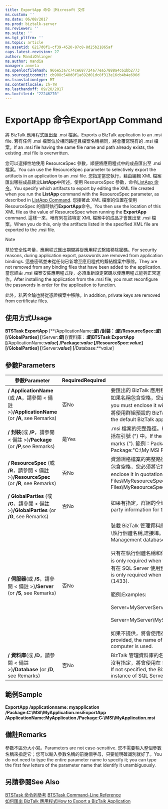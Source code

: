 ```yaml
---
title: ExportApp 命令 |Microsoft 文件
ms.custom: ''
ms.date: 06/08/2017
ms.prod: biztalk-server
ms.reviewer: ''
ms.suite: ''
ms.tgt_pltfrm: ''
ms.topic: article
ms.assetid: 6217d0f1-cf39-4520-87c8-8d25b21865af
caps.latest.revision: 27
author: MandiOhlinger
ms.author: mandia
manager: anneta
ms.openlocfilehash: 966e53a7c74ce687724a77ea57888a4c61bb2773
ms.sourcegitcommit: cb908c540d8f1a692d01dc8f313e16cb4b4e696d
ms.translationtype: MT
ms.contentlocale: zh-TW
ms.lasthandoff: 09/20/2017
ms.locfileid: "22246270"
---
```

# <a name="exportapp-command"></a><span data-ttu-id="e07c3-102">ExportApp 命令</span><span class="sxs-lookup"><span data-stu-id="e07c3-102">ExportApp Command</span></span>
<span data-ttu-id="e07c3-103">將 BizTalk 應用程式匯出至 .msi 檔案。</span><span class="sxs-lookup"><span data-stu-id="e07c3-103">Exports a BizTalk application to an .msi file.</span></span> <span data-ttu-id="e07c3-104">若有任何 .msi 檔案位於相同路徑且檔案名稱相同，將會覆寫現有的 .msi 檔案。</span><span class="sxs-lookup"><span data-stu-id="e07c3-104">If an .msi file having the same file name and path already exists, the existing .msi file is overwritten.</span></span>  
  
 <span data-ttu-id="e07c3-105">您可以選擇性地使用 ResourceSpec 參數，順便將應用程式中的成品匯出至 .msi 檔案。</span><span class="sxs-lookup"><span data-stu-id="e07c3-105">You can use the ResourceSpec parameter to selectively export the artifacts in an application to an .msi file.</span></span> <span data-ttu-id="e07c3-106">您指定當您執行，藉由編輯 XML 檔案匯出哪些成品建立**ListApp**中所述，使用 ResourceSpec 參數，命令[ListApp 命令](../core/listapp-command.md)。</span><span class="sxs-lookup"><span data-stu-id="e07c3-106">You specify which artifacts to export by editing the XML file created when you run the **ListApp** command with the ResourceSpec parameter, as described in [ListApp Command](../core/listapp-command.md).</span></span> <span data-ttu-id="e07c3-107">您接著此 XML 檔案的位置在使用 ResourceSpec 的值時執行**ExportApp**命令。</span><span class="sxs-lookup"><span data-stu-id="e07c3-107">You then use the location of this XML file as the value of ResourceSpec when running the **ExportApp** command.</span></span> <span data-ttu-id="e07c3-108">這樣一來，唯有列在該特定 XML 檔案中的成品才會匯出至 .msi 檔案。</span><span class="sxs-lookup"><span data-stu-id="e07c3-108">When you do this, only the artifacts listed in the specified XML file are exported to the .msi file.</span></span>  
  
> [!NOTE]
>  <span data-ttu-id="e07c3-109">基於安全性考量，應用程式匯出期間將從應用程式繫結移除密碼。</span><span class="sxs-lookup"><span data-stu-id="e07c3-109">For security reasons, during application export, passwords are removed from application bindings.</span></span> <span data-ttu-id="e07c3-110">這些密碼並未從任何已新增至應用程式的繫結檔案中移除。</span><span class="sxs-lookup"><span data-stu-id="e07c3-110">They are not removed from any binding files that have been added to the application.</span></span> <span data-ttu-id="e07c3-111">當您經由 .msi 檔案安裝應用程式後，必須重新設定密碼以使應用程式能夠正常運作。</span><span class="sxs-lookup"><span data-stu-id="e07c3-111">After installing the application from the .msi file, you must reconfigure the passwords in order for the application to function.</span></span>  
>   
>  <span data-ttu-id="e07c3-112">此外，私密金鑰也將從憑證檔案中移除。</span><span class="sxs-lookup"><span data-stu-id="e07c3-112">In addition, private keys are removed from certificate files.</span></span>  
  
## <a name="usage"></a><span data-ttu-id="e07c3-113">使用方式</span><span class="sxs-lookup"><span data-stu-id="e07c3-113">Usage</span></span>  
 <span data-ttu-id="e07c3-114">**BTSTask ExportApp** [**/ApplicationName:***值*] **/封裝：***值*[**/ResourceSpec:***值*] [**/GlobalParties**] [**/Server:***值*] [**/資料庫：***值*]</span><span class="sxs-lookup"><span data-stu-id="e07c3-114">**BTSTask ExportApp** [**/ApplicationName:***value*] **/Package:***value* [**/ResourceSpec:***value*] [**/GlobalParties**] [**/Server:***value*] [**/Database:***value*]</span></span>  
  
## <a name="parameters"></a><span data-ttu-id="e07c3-115">參數</span><span class="sxs-lookup"><span data-stu-id="e07c3-115">Parameters</span></span>  
  
|<span data-ttu-id="e07c3-116">參數</span><span class="sxs-lookup"><span data-stu-id="e07c3-116">Parameter</span></span>|<span data-ttu-id="e07c3-117">Required</span><span class="sxs-lookup"><span data-stu-id="e07c3-117">Required</span></span>|<span data-ttu-id="e07c3-118">值</span><span class="sxs-lookup"><span data-stu-id="e07c3-118">Value</span></span>|  
|---------------|--------------|-----------|  
|<span data-ttu-id="e07c3-119">**/ ApplicationName** (或 **/A**，請參閱 < 備註 >)</span><span class="sxs-lookup"><span data-stu-id="e07c3-119">**/ApplicationName** (or **/A**, see Remarks)</span></span>|<span data-ttu-id="e07c3-120">否</span><span class="sxs-lookup"><span data-stu-id="e07c3-120">No</span></span>|<span data-ttu-id="e07c3-121">要匯出的 BizTalk 應用程式的名稱。</span><span class="sxs-lookup"><span data-stu-id="e07c3-121">Name of the BizTalk application to export.</span></span> <span data-ttu-id="e07c3-122">如果名稱包含空格，您必須將它括在雙引號 (") 中。</span><span class="sxs-lookup"><span data-stu-id="e07c3-122">If the name includes spaces, you must enclose it with double quotation marks (").</span></span> <span data-ttu-id="e07c3-123">若未指定應用程式名稱，將使用群組預設的 BizTalk 應用程式。</span><span class="sxs-lookup"><span data-stu-id="e07c3-123">If the application name is not specified, the default BizTalk application for the group is used.</span></span>|  
|<span data-ttu-id="e07c3-124">**/ 封裝**(或 **/P**，請參閱 < 備註 >)</span><span class="sxs-lookup"><span data-stu-id="e07c3-124">**/Package** (or **/P**,see Remarks)</span></span>|<span data-ttu-id="e07c3-125">是</span><span class="sxs-lookup"><span data-stu-id="e07c3-125">Yes</span></span>|<span data-ttu-id="e07c3-126">.msi 檔案的完整路徑。</span><span class="sxs-lookup"><span data-stu-id="e07c3-126">Full path of the .msi file.</span></span> <span data-ttu-id="e07c3-127">如果路徑包含空格，您必須將它括在引號 (") 中。</span><span class="sxs-lookup"><span data-stu-id="e07c3-127">If the path includes spaces, you must enclose it in quotation marks (").</span></span> <span data-ttu-id="e07c3-128">範例：Package:"C:\My MSI Files\My.msi"</span><span class="sxs-lookup"><span data-stu-id="e07c3-128">Example: Package:"C:\My MSI Files\My.msi"</span></span>|  
|<span data-ttu-id="e07c3-129">**/ ResourceSpec** (或 **/R**，請參閱 < 備註 >)</span><span class="sxs-lookup"><span data-stu-id="e07c3-129">**/ResourceSpec** (or **/R**, see Remarks)</span></span>|<span data-ttu-id="e07c3-130">否</span><span class="sxs-lookup"><span data-stu-id="e07c3-130">No</span></span>|<span data-ttu-id="e07c3-131">資源規格檔案的完整路徑。</span><span class="sxs-lookup"><span data-stu-id="e07c3-131">Full path of the resource specification file.</span></span> <span data-ttu-id="e07c3-132">如果路徑包含空格，您必須將它括在引號 (") 中。</span><span class="sxs-lookup"><span data-stu-id="e07c3-132">If the path includes spaces, you must enclose it in quotation marks (").</span></span> <span data-ttu-id="e07c3-133">範例：ResourceSpec:"C:\My Files\MyResourceSpec.xml"</span><span class="sxs-lookup"><span data-stu-id="e07c3-133">Example: ResourceSpec:"C:\My Files\MyResourceSpec.xml"</span></span>|  
|<span data-ttu-id="e07c3-134">**/ GlobalParties** (或 **/G**，請參閱 < 備註 >)</span><span class="sxs-lookup"><span data-stu-id="e07c3-134">**/GlobalParties** (or **/G**, see Remarks)</span></span>|<span data-ttu-id="e07c3-135">否</span><span class="sxs-lookup"><span data-stu-id="e07c3-135">No</span></span>|<span data-ttu-id="e07c3-136">如果有指定，群組的全域合作對象資訊將匯出至 .msi 檔案。</span><span class="sxs-lookup"><span data-stu-id="e07c3-136">If specified, global party information for the group is exported in the .msi file.</span></span>|  
|<span data-ttu-id="e07c3-137">**/ 伺服器**(或 **/S**，請參閱 < 備註 >)</span><span class="sxs-lookup"><span data-stu-id="e07c3-137">**/Server** (or **/S**, see Remarks)</span></span>|<span data-ttu-id="e07c3-138">否</span><span class="sxs-lookup"><span data-stu-id="e07c3-138">No</span></span>|<span data-ttu-id="e07c3-139">裝載 BizTalk 管理資料庫之 SQL Server 執行個體的名稱，其格式為：伺服器名稱\執行個體名稱,連接埠。</span><span class="sxs-lookup"><span data-stu-id="e07c3-139">Name of the SQL Server instance hosting the BizTalk Management database, in the form ServerName\InstanceName,Port.</span></span><br /><br /> <span data-ttu-id="e07c3-140">只有在執行個體名稱和伺服器名稱不同時，才需要執行個體名稱。</span><span class="sxs-lookup"><span data-stu-id="e07c3-140">Instance name is only required when the instance name is different than the server name.</span></span> <span data-ttu-id="e07c3-141">只有在 SQL Server 使用預設值 (1433) 以外的連接埠編號時，才需要連接埠。</span><span class="sxs-lookup"><span data-stu-id="e07c3-141">Port is only required when SQL Server uses a port number other than the default (1433).</span></span><br /><br /> <span data-ttu-id="e07c3-142">範例:</span><span class="sxs-lookup"><span data-stu-id="e07c3-142">Examples:</span></span><br /><br /> <span data-ttu-id="e07c3-143">Server=MyServer</span><span class="sxs-lookup"><span data-stu-id="e07c3-143">Server=MyServer</span></span><br /><br /> <span data-ttu-id="e07c3-144">Server=MyServer\MySQLServer,1533</span><span class="sxs-lookup"><span data-stu-id="e07c3-144">Server=MyServer\MySQLServer,1533</span></span><br /><br /> <span data-ttu-id="e07c3-145">如果不提供，將會使用在本機電腦上執行的 SQL Server 執行個體的名稱。</span><span class="sxs-lookup"><span data-stu-id="e07c3-145">If not provided, the name of the SQL Server instance running on the local computer is used.</span></span>|  
|<span data-ttu-id="e07c3-146">**/ 資料庫**(或 **/D**，請參閱 < 備註 >)</span><span class="sxs-lookup"><span data-stu-id="e07c3-146">**/Database** (or **/D**, see Remarks)</span></span>|<span data-ttu-id="e07c3-147">否</span><span class="sxs-lookup"><span data-stu-id="e07c3-147">No</span></span>|<span data-ttu-id="e07c3-148">BizTalk 管理資料庫的名稱。</span><span class="sxs-lookup"><span data-stu-id="e07c3-148">Name of the BizTalk Management database.</span></span> <span data-ttu-id="e07c3-149">如果沒有指定，將會使用在 SQL Server 本機執行個體中執行的 BizTalk 管理資料庫。</span><span class="sxs-lookup"><span data-stu-id="e07c3-149">If not specified, the BizTalk Management database running in the local instance of SQL Server is used.</span></span>|  
  
## <a name="sample"></a><span data-ttu-id="e07c3-150">範例</span><span class="sxs-lookup"><span data-stu-id="e07c3-150">Sample</span></span>  
 <span data-ttu-id="e07c3-151">**ExportApp /applicationname: myapplication /Package:C:\MSI\MyApplication.msi**</span><span class="sxs-lookup"><span data-stu-id="e07c3-151">**ExportApp /ApplicationName:MyApplication /Package:C:\MSI\MyApplication.msi**</span></span>  
  
## <a name="remarks"></a><span data-ttu-id="e07c3-152">備註</span><span class="sxs-lookup"><span data-stu-id="e07c3-152">Remarks</span></span>  
 <span data-ttu-id="e07c3-153">參數不區分大小寫。</span><span class="sxs-lookup"><span data-stu-id="e07c3-153">Parameters are not case-sensitive.</span></span> <span data-ttu-id="e07c3-154">您不需要輸入整個參數名稱來指定它；您可以輸入參數名稱的前幾個字母，只要能明確識別就好了。</span><span class="sxs-lookup"><span data-stu-id="e07c3-154">You do not need to type the entire parameter name to specify it; you can type the first few letters of the parameter name that identify it unambiguously.</span></span>  
  
## <a name="see-also"></a><span data-ttu-id="e07c3-155">另請參閱</span><span class="sxs-lookup"><span data-stu-id="e07c3-155">See Also</span></span>  
 <span data-ttu-id="e07c3-156">[BTSTask 命令列參考](../core/btstask-command-line-reference.md) </span><span class="sxs-lookup"><span data-stu-id="e07c3-156">[BTSTask Command-Line Reference](../core/btstask-command-line-reference.md) </span></span>  
 [<span data-ttu-id="e07c3-157">如何匯出 BizTalk 應用程式</span><span class="sxs-lookup"><span data-stu-id="e07c3-157">How to Export a BizTalk Application</span></span>](../core/how-to-export-a-biztalk-application.md)